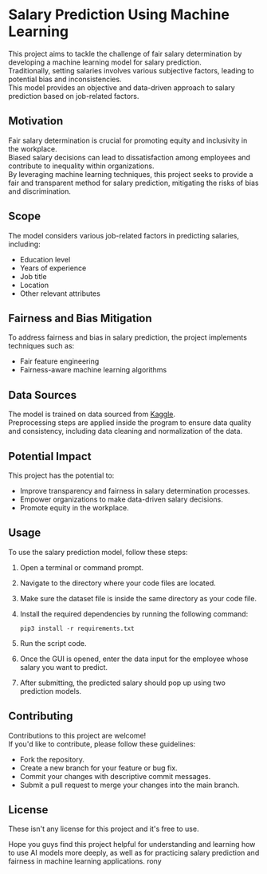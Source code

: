 # Salary Prediction Using Machine Learning

This project aims to tackle the challenge of fair salary determination by developing a machine learning model for salary prediction.<br> Traditionally, setting salaries involves various subjective factors, leading to potential bias and inconsistencies.<br> This model provides an objective and data-driven approach to salary prediction based on job-related factors.

## Motivation

Fair salary determination is crucial for promoting equity and inclusivity in the workplace.<br> Biased salary decisions can lead to dissatisfaction among employees and contribute to inequality within organizations.<br> By leveraging machine learning techniques, this project seeks to provide a fair and transparent method for salary prediction, mitigating the risks of bias and discrimination.

## Scope

The model considers various job-related factors in predicting salaries, including:
- Education level
- Years of experience
- Job title
- Location
- Other relevant attributes

## Fairness and Bias Mitigation

To address fairness and bias in salary prediction, the project implements techniques such as:
- Fair feature engineering
- Fairness-aware machine learning algorithms

## Data Sources

The model is trained on data sourced from [Kaggle](https://www.kaggle.com/datasets/mrsimple07/salary-prediction-data).<br>
Preprocessing steps are applied inside the program to ensure data quality and consistency, including data cleaning and normalization of the data.

## Potential Impact

This project has the potential to:
- Improve transparency and fairness in salary determination processes.
- Empower organizations to make data-driven salary decisions.
- Promote equity in the workplace.

## Usage

To use the salary prediction model, follow these steps:

1. Open a terminal or command prompt.

2. Navigate to the directory where your code files are located.

3. Make sure the dataset file is inside the same directory as your code file.

4. Install the required dependencies by running the following command:
   ```
   pip3 install -r requirements.txt

5. Run the script code.

6. Once the GUI is opened, enter the data input for the employee whose salary you want to predict.

7. After submitting, the predicted salary should pop up using two prediction models.

## Contributing

Contributions to this project are welcome!<br>
If you'd like to contribute, please follow these guidelines:
- Fork the repository.
- Create a new branch for your feature or bug fix.
- Commit your changes with descriptive commit messages.
- Submit a pull request to merge your changes into the main branch.

## License

These isn't any license for this project and it's free to use.


Hope you guys find this project helpful for understanding and learning how to use AI models more deeply, as well as for practicing salary prediction and fairness in machine learning applications. rony
